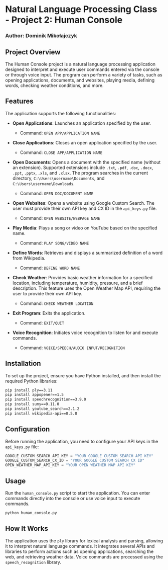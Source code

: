 # Natural Language Processing Class - Project 2: Human Console
### Author: Dominik Mikołajczyk

## Project Overview
The Human Console project is a natural language processing application designed to interpret and execute user commands entered via the console or through voice input. The program can perform a variety of tasks, such as opening applications, documents, and websites, playing media, defining words, checking weather conditions, and more.

## Features
The application supports the following functionalities:

- **Open Applications**: Launches an application specified by the user.
  - Command: `OPEN APP/APPLICATION NAME`

- **Close Applications**: Closes an open application specified by the user.
  - Command: `CLOSE APP/APPLICATION NAME`

- **Open Documents**: Opens a document with the specified name (without an extension). Supported extensions include `.txt`, `.pdf`, `.doc`, `.docx`, `.ppt`, `.pptx`, `.xls`, and `.xlsx`. The program searches in the current directory, `C:\Users\username\Documents`, and `C:\Users\username\Downloads`.
  - Command: `OPEN DOC/DOCUMENT NAME`

- **Open Websites**: Opens a website using Google Custom Search. The user must provide their own API key and CX ID in the `api_keys.py` file.
  - Command: `OPEN WEBSITE/WEBPAGE NAME`

- **Play Media**: Plays a song or video on YouTube based on the specified name.
  - Command: `PLAY SONG/VIDEO NAME`

- **Define Words**: Retrieves and displays a summarized definition of a word from Wikipedia.
  - Command: `DEFINE WORD NAME`

- **Check Weather**: Provides basic weather information for a specified location, including temperature, humidity, pressure, and a brief description. This feature uses the Open Weather Map API, requiring the user to provide their own API key.
  - Command: `CHECK WEATHER LOCATION`

- **Exit Program**: Exits the application.
  - Command: `EXIT/QUIT`

- **Voice Recognition**: Initiates voice recognition to listen for and execute commands.
  - Command: `VOICE/SPEECH/AUDIO INPUT/RECOGNITION`

## Installation
To set up the project, ensure you have Python installed, and then install the required Python libraries:

```bash
pip install ply==3.11
pip install appopener==1.5
pip install speechrecognition==3.9.0
pip install sumy==0.11.0
pip install youtube_search==2.1.2
pip install wikipedia-api==0.5.8
```

## Configuration
Before running the application, you need to configure your API keys in the `api_keys.py` file:

```python:api_keys.py
GOOGLE_CUSTOM_SEARCH_API_KEY = "YOUR GOOGLE CUSTOM SEARCH API KEY"
GOOGLE_CUSTOM_SEARCH_CX_ID = "YOUR GOOGLE CUSTOM SEARCH CX ID"
OPEN_WEATHER_MAP_API_KEY = "YOUR OPEN WEATHER MAP API KEY"
```

## Usage
Run the `human_console.py` script to start the application. You can enter commands directly into the console or use voice input to execute commands.

```bash
python human_console.py
```

## How It Works
The application uses the `ply` library for lexical analysis and parsing, allowing it to interpret natural language commands. It integrates several APIs and libraries to perform actions such as opening applications, searching the web, and retrieving weather data. Voice commands are processed using the `speech_recognition` library.
